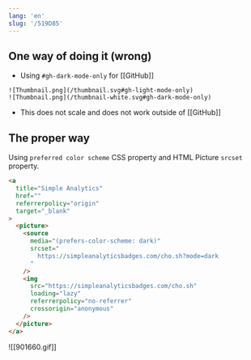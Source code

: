 ```yaml
---
lang: 'en'
slug: '/519D85'
---
```


## One way of doing it (wrong)

- Using `#gh-dark-mode-only` for [[GitHub]]

```
![Thumbnail.png](/thumbnail.svg#gh-light-mode-only)
![Thumbnail.png](/thumbnail-white.svg#gh-dark-mode-only)
```

- This does not scale and does not work outside of [[GitHub]]

## The proper way

Using `preferred color scheme` CSS property and HTML Picture `srcset` property.

```html
<a
  title="Simple Analytics"
  href=""
  referrerpolicy="origin"
  target="_blank"
>
  <picture>
    <source
      media="(prefers-color-scheme: dark)"
      srcset="
        https://simpleanalyticsbadges.com/cho.sh?mode=dark
      "
    />
    <img
      src="https://simpleanalyticsbadges.com/cho.sh"
      loading="lazy"
      referrerpolicy="no-referrer"
      crossorigin="anonymous"
    />
  </picture>
</a>
```

![[901660.gif]]
